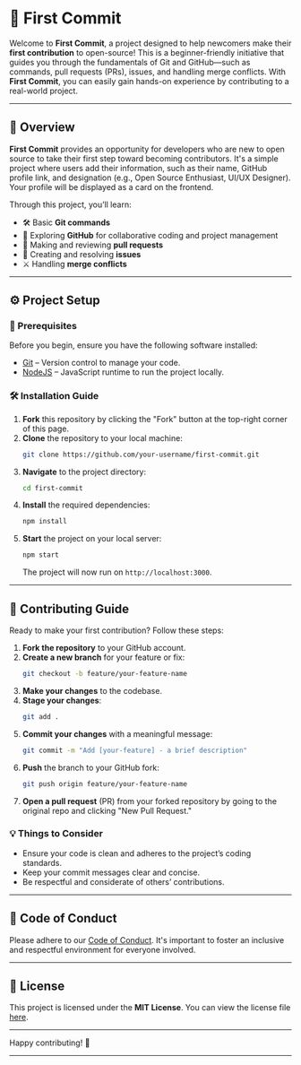 # 🚀 First Commit

Welcome to **First Commit**, a project designed to help newcomers make their **first contribution** to open-source! This is a beginner-friendly initiative that guides you through the fundamentals of Git and GitHub—such as commands, pull requests (PRs), issues, and handling merge conflicts. With **First Commit**, you can easily gain hands-on experience by contributing to a real-world project.

---

## 🌟 Overview

**First Commit** provides an opportunity for developers who are new to open source to take their first step toward becoming contributors. It's a simple project where users add their information, such as their name, GitHub profile link, and designation (e.g., Open Source Enthusiast, UI/UX Designer). Your profile will be displayed as a card on the frontend.

Through this project, you’ll learn:
- 🛠 Basic **Git commands**  
- 🐙 Exploring **GitHub** for collaborative coding and project management 
- 🔧 Making and reviewing **pull requests**  
- 📝 Creating and resolving **issues**  
- ⚔️ Handling **merge conflicts**

---

## ⚙️ Project Setup

### 📝 Prerequisites
Before you begin, ensure you have the following software installed:

- [Git](https://git-scm.com/downloads) – Version control to manage your code.
- [NodeJS](https://nodejs.org/en) – JavaScript runtime to run the project locally.

### 🛠 Installation Guide
1. **Fork** this repository by clicking the "Fork" button at the top-right corner of this page.
2. **Clone** the repository to your local machine:
   ```bash
   git clone https://github.com/your-username/first-commit.git
   ```
3. **Navigate** to the project directory:
   ```bash
   cd first-commit
   ```
4. **Install** the required dependencies:
   ```bash
   npm install
   ```
5. **Start** the project on your local server:
   ```bash
   npm start
   ```
   The project will now run on `http://localhost:3000`.

---

## 🤝 Contributing Guide

Ready to make your first contribution? Follow these steps:

1. **Fork the repository** to your GitHub account.
2. **Create a new branch** for your feature or fix:
   ```bash
   git checkout -b feature/your-feature-name
   ```
3. **Make your changes** to the codebase.
4. **Stage your changes**:
   ```bash
   git add .
   ```
5. **Commit your changes** with a meaningful message:
   ```bash
   git commit -m "Add [your-feature] - a brief description"
   ```
6. **Push** the branch to your GitHub fork:
   ```bash
   git push origin feature/your-feature-name
   ```
7. **Open a pull request** (PR) from your forked repository by going to the original repo and clicking "New Pull Request."

### 💡 Things to Consider
- Ensure your code is clean and adheres to the project’s coding standards.
- Keep your commit messages clear and concise.
- Be respectful and considerate of others’ contributions.

---

## 📜 Code of Conduct

Please adhere to our [Code of Conduct](CODE_OF_CONDUCT.md). It's important to foster an inclusive and respectful environment for everyone involved.

---

## 📄 License

This project is licensed under the **MIT License**. You can view the license file [here](LICENSE).

---

Happy contributing! 🎉

---
